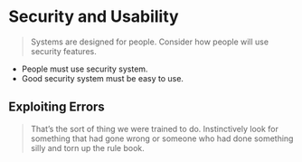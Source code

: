 # Security and Usability
> Systems are designed for people. Consider how people will use security features.

* People must use security system.
* Good security system must be easy to use.

## Exploiting Errors
> That’s the sort of thing we were trained to do. Instinctively look for something that had gone wrong or someone who had done something silly and torn up the rule book.